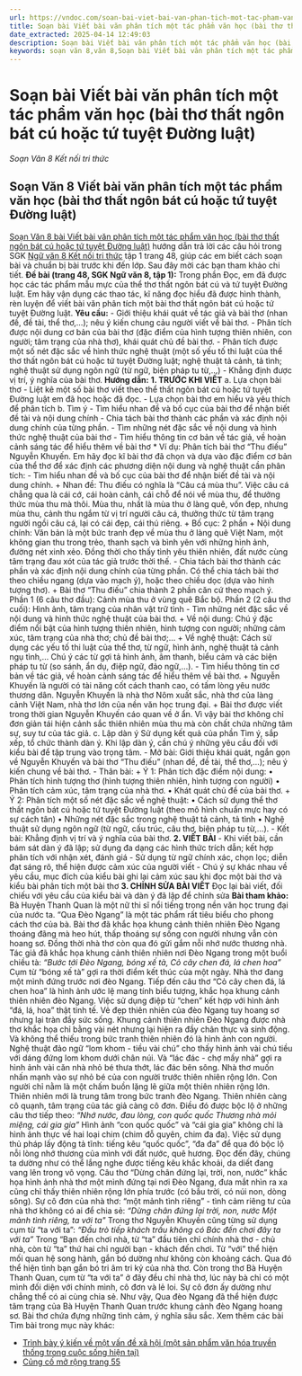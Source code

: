 ```yaml
---
url: https://vndoc.com/soan-bai-viet-bai-van-phan-tich-mot-tac-pham-van-hoc-bai-tho-that-ngon-bat-cu-hoac-tu-tuyet-duong-luat-299615
title: Soạn bài Viết bài văn phân tích một tác phẩm văn học (bài thơ thất ngôn bát cú hoặc tứ tuyệt Đường luật) - Soạn Văn 8 Kết nối tri thức - VnDoc.com
date_extracted: 2025-04-14 12:49:03
description: Soạn bài Viết bài văn phân tích một tác phẩm văn học (bài thơ thất ngôn bát cú hoặc tứ tuyệt Đường luật) là bài soạn bài mẫu thuộc chương trình Ngữ văn lớp 8 Chân trời sáng tạo, học kì 1. Mời các bạn cùng tham khảo bài soạn để chuẩn bị cho bài học sắp tới của mình.
keywords: soạn văn 8,văn 8,Soạn bài Viết bài văn phân tích một tác phẩm văn học,ngữ văn 8,soan van 8,soạn văn lớp 8,giải văn 8,soạn văn 8 tập 1,soạn văn 8 Viết bài văn phân tích một tác phẩm văn học,soạn Viết bài văn phân tích một tác phẩm văn học,soạn văn 8 kết nối tri thức,văn 8 chân trời sáng tạo,ngữ văn 8 kết nối tri thức,Viết bài văn phân tích một tác phẩm văn học,soạn bài Viết bài văn phân tích một tác phẩm văn học lớp 8,soạn văn 8 kntt,văn 8 kết nối tri thức
---
```


# Soạn bài Viết bài văn phân tích một tác phẩm văn học \(bài thơ thất ngôn bát cú hoặc tứ tuyệt Đường luật\)
_Soạn Văn 8 Kết nối tri thức_
## Soạn Văn 8 Viết bài văn phân tích một tác phẩm văn học \(bài thơ thất ngôn bát cú hoặc tứ tuyệt Đường luật\)
[Soạn Văn 8 bài Viết bài văn phân tích một tác phẩm văn học \(bài thơ thất ngôn bát cú hoặc tứ tuyệt Đường luật\)](<https://vndoc.com/soan-bai-viet-bai-van-phan-tich-mot-tac-pham-van-hoc-bai-tho-that-ngon-bat-cu-hoac-tu-tuyet-duong-luat-299615>) hướng dẫn trả lời các câu hỏi trong SGK [Ngữ văn 8 Kết nối tri thức](<https://vndoc.com/ngu-van-lop8>) tập 1 trang 48, giúp các em biết cách soạn bài và chuẩn bị bài trước khi đến lớp. Sau đây mời các bạn tham khảo chi tiết.
**Đề bài \(trang 48, SGK Ngữ văn 8, tập 1\):**
Trong phần Đọc, em đã được học các tác phẩm mẫu mực của thể thơ thất ngôn bát cú và tứ tuyệt Đường luật. Em hãy vận dụng các thao tác, kĩ năng đọc hiểu đã được hình thành, rèn luyện để viết bài văn phân tích một bài thơ thất ngôn bát cú hoặc tứ tuyệt Đường luật.
**Yêu cầu:**
\- Giới thiệu khái quát về tác giả và bài thơ \(nhan đề, đề tài, thể thơ,…\); nêu ý kiến chung cảu người viết về bài thơ.
\- Phân tích được nội dung cơ bản của bài thơ \(đặc điểm của hình tượng thiên nhiên, con người; tâm trạng của nhà thơ\), khái quát chủ đề bài thơ.
\- Phân tích được một số nét đặc sắc về hình thức nghệ thuật \(một số yếu tố thi luật của thể thơ thất ngôn bát cú hoặc tứ tuyệt Đường luật; nghệ thuật tả cảnh, tả tình; nghệ thuật sử dụng ngôn ngữ \(từ ngữ, biện pháp tu từ,…\)
\- Khẳng định được vị trí, ý nghĩa của bài thơ.
**Hướng dẫn:**
**1\. TRƯỚC KHI VIẾT**
a. Lựa chọn bài thơ
\- Liệt kê một số bài thơ viết theo thể thất ngôn bát cú hoặc tứ tuyệt Đường luật em đã học hoặc đã đọc.
\- Lựa chọn bài thơ em hiểu và yêu thích để phân tích
b. Tìm ý
\- Tìm hiểu nhan đề và bố cục của bài thơ để nhận biết đề tài và nội dung chính
\- Chia tách bài thơ thành các phần và xác định nội dung chính của từng phần.
\- Tìm những nét đặc sắc về nội dung và hình thức nghệ thuật của bài thơ
\- Tìm hiểu thông tin cơ bản về tác giả, về hoàn cảnh sáng tác để hiểu thêm về bài thơ
\* Ví dụ: Phân tích bài thơ “Thu điếu” Nguyễn Khuyến.
Em hãy đọc kĩ bài thơ đã chọn và dựa vào đặc điểm cơ bản của thể thơ để xác định các phương diện nội dung và nghệ thuật cần phân tích:
\- Tìm hiểu nhan đề và bố cục của bài thơ để nhận biết đề tài và nội dung chính.
\+ Nhan đề: Thu điếu có nghĩa là “Câu cá mùa thu”. Việc câu cá chẳng qua là cái cớ, cái hoàn cảnh, cái chỗ để nói về mùa thu, để thưởng thức mùa thu mà thôi. Mùa thu, nhất là mùa thu ở làng quê, vốn đẹp, nhưng mùa thu, cảnh thu ngắm từ vị trí người câu cá, thưởng thức từ tâm trạng người ngồi câu cá, lại có cái đẹp, cái thú riêng.
\+ Bố cục: 2 phần
\+ Nội dung chính: Văn bản là một bức tranh đẹp về mùa thu ở làng quê Việt Nam, một không gian thu trong trẻo, thanh sạch và bình yên với những hình ảnh, đường nét xinh xẻo. Đồng thời cho thấy tình yêu thiên nhiên, đất nước cùng tâm trạng đau xót của tác giả trước thời thế.
\- Chia tách bài thơ thành các phần và xác định nội dung chính của từng phần. Có thể chia tách bài thơ theo chiều ngang \(dựa vào mạch ý\), hoặc theo chiều dọc \(dựa vào hình tượng thơ\).
\+ Bài thơ “Thu điếu” chia thành 2 phần căn cứ theo mạch ý. Phần 1 \(6 câu thơ đầu\): Cảnh mùa thu ở vùng quê Bắc bộ. Phần 2 \(2 câu thơ cuối\): Hình ảnh, tâm trạng của nhân vật trữ tình
\- Tìm những nét đặc sắc về nội dung và hình thức nghệ thuật của bài thơ.
\+ Về nội dung: Chú ý đặc điểm nổi bật của hình tượng thiên nhiên, hình tượng con người; những cảm xúc, tâm trạng của nhà thơ; chủ đề bài thơ;…
\+ Về nghệ thuật: Cách sử dụng các yếu tố thi luật của thể thơ, từ ngữ, hình ảnh, nghệ thuật tả cảnh ngụ tình,… Chú ý các từ gợi tả hình ảnh, âm thanh, biểu cảm và các biện pháp tu từ \(so sánh, ẩn dụ, điệp ngữ, đảo ngữ,…\).
\- Tìm hiểu thông tin cơ bản về tác giả, về hoàn cảnh sáng tác để hiểu thêm về bài thơ.
\+ Nguyễn Khuyến là người có tài năng cốt cách thanh cao, có tấm lòng yêu nước thương dân. Nguyễn Khuyến là nhà thơ Nôm xuất sắc, nhà thơ của làng cảnh Việt Nam, nhà thơ lớn của nền văn học trung đại.
\+ Bài thơ được viết trong thời gian Nguyễn Khuyến cáo quan về ở ẩn. Vì vậy bài thơ không chỉ đơn giản tái hiện cảnh sắc thiên nhiên mùa thu mà còn chất chứa những tâm sự, suy tư của tác giả.
c. Lập dàn ý
Sử dụng kết quả của phần Tìm ý, sắp xếp, tổ chức thành dàn ý. Khi lập dàn ý, cần chú ý những yêu cầu đối với kiểu bài để tập trung vào trọng tâm.
\- Mở bài: Giới thiệu khái quát, ngắn gọn về Nguyễn Khuyến và bài thơ “Thu điếu” \(nhan đề, đề tài, thể thơ,…\); nêu ý kiến chung về bài thơ.
\- Thân bài:
\+ Ý 1: Phân tích đặc điểm nội dung:
• Phân tích hình tượng thơ \(hình tượng thiên nhiên, hình tượng con người\)
• Phân tích cảm xúc, tâm trạng của nhà thơ.
• Khát quát chủ đề của bài thơ.
\+ Ý 2: Phân tích một số nét đặc sắc về nghệ thuật:
• Cách sử dụng thể thơ thất ngôn bát cú hoặc tứ tuyệt Đường luật \(theo mô hình chuẩn mực hay có sự cách tân\)
• Những nét đặc sắc trong nghệ thuật tả cảnh, tả tình
• Nghệ thuật sử dụng ngôn ngữ \(từ ngữ, cấu trúc, câu thơ, biện pháp tu từ,…\).
\- Kết bài: Khẳng định vị trí và ý nghĩa của bài thơ.
**2\. VIẾT BÀI**
\- Khi viết bài, cần bám sát dàn ý đã lập; sử dụng đa dạng các hình thức trích dẫn; kết hợp phân tích với nhận xét, đánh giá
\- Sử dụng từ ngữ chính xác, chọn lọc; diễn đạt sáng rõ, thể hiện được cảm xúc của người viết
\- Chú ý sự khác nhau về yêu cầu, mục đích của kiểu bài ghi lại cảm xúc sau khi đọc một bài thơ và kiểu bài phân tích một bài thơ
**3\. CHỈNH SỬA BÀI VIẾT**
Đọc lại bài viết, đối chiếu với yêu cầu của kiểu bài và dàn ý đã lập để chỉnh sửa
**Bài tham khảo:**
Bà Huyện Thanh Quan là một nữ thi sĩ nổi tiếng trong nền văn học trung đại của nước ta. “Qua Đèo Ngang” là một tác phẩm rất tiêu biểu cho phong cách thơ của bà. Bài thơ đã khắc họa khung cảnh thiên nhiên Đèo Ngang thoáng đãng mà heo hút, thấp thoáng sự sống con người nhưng vẫn còn hoang sơ. Đồng thời nhà thơ còn qua đó gửi gắm nỗi nhớ nước thương nhà.
Tác giả đã khắc họa khung cảnh thiên nhiên nơi Đèo Ngang trong một buổi chiều tà:
_“Bước tới Đèo Ngang, bóng xế tà,_
_Cỏ cây chen đá, lá chen hoa”_
Cụm từ “bóng xế tà” gợi ra thời điểm kết thúc của một ngày. Nhà thơ đang một mình đứng trước nơi đèo Ngang. Tiếp đến câu thơ “Cỏ cây chen đá, lá chen hoa” là hình ảnh ước lệ mang tính biểu tượng, khắc họa khung cảnh thiên nhiên đèo Ngang. Việc sử dụng điệp từ “chen” kết hợp với hình ảnh “đá, lá, hoa” thật tinh tế. Vẻ đẹp thiên nhiên của đèo Ngang tuy hoang sơ nhưng lại tràn đầy sức sống. Khung cảnh thiên nhiên Đèo Ngang được nhà thơ khắc họa chỉ bằng vài nét nhưng lại hiện ra đầy chân thực và sinh động.
Và không thể thiếu trong bức tranh thiên nhiên đó là hình ảnh con người. Nghệ thuật đảo ngữ “lom khom - tiều vài chú” cho thấy hình ảnh vài chú tiều với dáng đứng lom khom dưới chân núi. Và “lác đác - chợ mấy nhà” gợi ra hình ảnh vài căn nhà nhỏ bé thưa thớt, lác đác bên sông. Nhà thơ muốn nhấn mạnh vào sự nhỏ bé của con người trước thiên nhiên rộng lớn. Con người chỉ nằm là một chấm buồn lặng lẽ giữa một thiên nhiên rộng lớn. Thiên nhiên mới là trung tâm trong bức tranh đèo Ngang.
Thiên nhiên càng cô quạnh, tâm trạng của tác giả càng cô đơn. Điều đó được bộc lộ ở những câu thơ tiếp theo:
_“Nhớ nước, đau lòng, con quốc quốc_
 _Thương nhà mỏi miệng, cái gia gia”_
Hình ảnh “con quốc quốc” và “cái gia gia” không chỉ là hình ảnh thực về hai loại chim \(chim đỗ quyên, chim đa đa\). Việc sử dụng thủ pháp lấy động tả tĩnh: tiếng kêu “quốc quốc”, “đa đa” để qua đó bộc lộ nỗi lòng nhớ thương của mình với đất nước, quê hương. Đọc đến đây, chúng ta dường như có thể lắng nghe được tiếng kêu khắc khoải, da diết đang vang lên trong vô vọng.
Câu thơ “Dừng chân đứng lại, trời, non, nước” khắc họa hình ảnh nhà thơ một mình đứng tại nơi Đèo Ngang, đưa mắt nhìn ra xa cũng chỉ thấy thiên nhiên rộng lớn phía trước \(có bầu trời, có núi non, dòng sông\). Sự cô đơn của nhà thơ: “một mảnh tình riêng” - tình cảm riêng tư của nhà thơ không có ai để chia sẻ:
_“Dừng chân đứng lại trời, non, nước_
 _Một mảnh tình riêng, ta với ta"_
Trong thơ Nguyễn Khuyến cũng từng sử dụng cụm từ “ta với ta”:
_“Đầu trò tiếp khách trầu không có_
 _Bác đến chơi đây ta với ta”_
Trong “Bạn đến chơi nhà, từ “ta” đầu tiên chỉ chính nhà thơ - chủ nhà, còn từ “ta” thứ hai chỉ người bạn - khách đến chơi. Từ “với” thể hiện mối quan hệ song hành, gắn bó dường như không còn khoảng cách. Qua đó thể hiện tình bạn gắn bó tri âm tri kỷ của nhà thơ. Còn trong thơ Bà Huyện Thanh Quan, cụm từ “ta với ta” ở đây đều chỉ nhà thơ, lúc này bà chỉ có một mình đối diện với chính mình, cô đơn và lẻ loi. Sự cô đơn ấy dường như chẳng thể có ai cùng chia sẻ.
Như vậy, Qua đèo Ngang đã thể hiện được tâm trạng của Bà Huyện Thanh Quan trước khung cảnh đèo Ngang hoang sơ. Bài thơ chứa đựng những tình cảm, ý nghĩa sâu sắc.
Xem thêm các bài Tìm bài trong mục này khác:
  * [Trình bày ý kiến về một vấn đề xã hội \(một sản phẩm văn hóa truyền thống trong cuộc sống hiện tại\)](</soan-bai-trinh-bay-y-kien-ve-mot-van-de-xa-hoi-mot-san-pham-van-hoa-truyen-thong-trong-cuoc-song-hien-tai-299651>)
  * [Củng cố mở rộng trang 55](</soan-bai-cung-co-mo-rong-trang-55-tap-1-ket-noi-tri-thuc-299654>)


